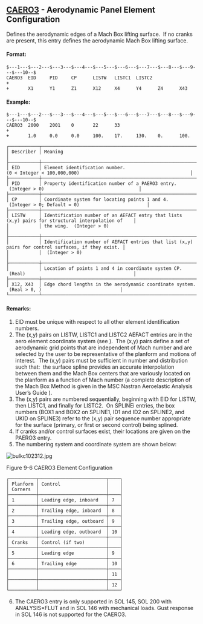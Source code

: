 ## [CAERO3](https://help.hexagonmi.com/bundle/MSC_Nastran_2022.4/page/Nastran_Combined_Book/qrg/bulkc1/TOC.CAERO3.xhtml) - Aerodynamic Panel Element Configuration

Defines the aerodynamic edges of a Mach Box lifting surface.  If no cranks are present, this entry defines the aerodynamic Mach Box lifting surface.

#### Format:

```nastran
$---1---$---2---$---3---$---4---$---5---$---6---$---7---$---8---$---9---$---10--$
CAERO3  EID     PID     CP      LISTW   LISTC1  LISTC2                  +       
+       X1      Y1      Z1      X12     X4      Y4      Z4      X43             
```

#### Example:

```nastran
$---1---$---2---$---3---$---4---$---5---$---6---$---7---$---8---$---9---$---10--$
CAERO3  2000    2001    0       22      33                              +       
+       1.0     0.0     0.0     100.    17.     130.    0.      100.            
```

```text
┌───────────┬────────────────────────────────────────────────────────────────────────────────────────────────────┐
│ Describer │ Meaning                                                                                            │
├───────────┼────────────────────────────────────────────────────────────────────────────────────────────────────┤
│ EID       │ Element identification number. (0 < Integer < 100,000,000)                                         │
├───────────┼────────────────────────────────────────────────────────────────────────────────────────────────────┤
│ PID       │ Property identification number of a PAERO3 entry.  (Integer > 0)                                   │
├───────────┼────────────────────────────────────────────────────────────────────────────────────────────────────┤
│ CP        │ Coordinate system for locating points 1 and 4.  (Integer > 0; Default = 0)                         │
├───────────┼────────────────────────────────────────────────────────────────────────────────────────────────────┤
│ LISTW     │ Identification number of an AEFACT entry that lists (x,y) pairs for structural interpolation of    │
│           │ the wing.  (Integer > 0)                                                                           │
├───────────┼────────────────────────────────────────────────────────────────────────────────────────────────────┤
│           │ Identification number of AEFACT entries that list (x,y) pairs for control surfaces, if they exist. │
│           │  (Integer > 0)                                                                                     │
├───────────┼────────────────────────────────────────────────────────────────────────────────────────────────────┤
│           │ Location of points 1 and 4 in coordinate system CP.  (Real)                                        │
├───────────┼────────────────────────────────────────────────────────────────────────────────────────────────────┤
│ X12, X43  │ Edge chord lengths in the aerodynamic coordinate system.  (Real > 0, )                             │
└───────────┴────────────────────────────────────────────────────────────────────────────────────────────────────┘
```

#### Remarks:

1. EID must be unique with respect to all other element identification numbers.
2. The (x,y) pairs on LISTW, LISTC1 and LISTC2 AEFACT entries are in the aero element coordinate system (see  ).  The (x,y) pairs define a set of aerodynamic grid points that are independent of Mach number and are selected by the user to be representative of the planform and motions of interest.  The (x,y) pairs must be sufficient in number and distribution such that:  the surface spline provides an accurate interpolation between them and the Mach Box centers that are variously located on the planform as a function of Mach number (a complete description of the Mach Box Method is given in the  MSC Nastran Aeroelastic Analysis User’s Guide ).
3. The (x,y) pairs are numbered sequentially, beginning with EID for LISTW, then LISTC1, and finally for LISTC2.  On SPLINEi entries, the box numbers (BOX1 and BOX2 on SPLINE1, ID1 and ID2 on SPLINE2, and UKID on SPLINE3) refer to the (x,y) pair sequence number appropriate for the surface (primary, or first or second control) being splined.
4. If cranks and/or control surfaces exist, their locations are given on the PAERO3 entry.
5. The numbering system and coordinate system are shown below:

![bulkc102312.jpg](https://help-be.hexagonmi.com/bundle/MSC_Nastran_2022.4/page/Nastran_Combined_Book/qrg/bulkc1/../../../assets/bulkc102312.jpg?_LANG=enus)

Figure 9-6 CAERO3 Element Configuration

```text
┌──────────┬─────────────────────────┬────┐
│ Planform │ Control                 │    │
│ Corners  │                         │    │
├──────────┼─────────────────────────┼────┤
│ 1        │ Leading edge, inboard   │ 7  │
├──────────┼─────────────────────────┼────┤
│ 2        │ Trailing edge, inboard  │ 8  │
├──────────┼─────────────────────────┼────┤
│ 3        │ Trailing edge, outboard │ 9  │
├──────────┼─────────────────────────┼────┤
│ 4        │ Leading edge, outboard  │ 10 │
├──────────┼─────────────────────────┼────┤
│ Cranks   │ Control (if two)        │    │
├──────────┼─────────────────────────┼────┤
│ 5        │ Leading edge            │ 9  │
├──────────┼─────────────────────────┼────┤
│ 6        │ Trailing edge           │ 10 │
├──────────┼─────────────────────────┼────┤
│          │                         │ 11 │
├──────────┼─────────────────────────┼────┤
│          │                         │ 12 │
└──────────┴─────────────────────────┴────┘
```

6. The CAERO3 entry is only supported in SOL 145, SOL 200 with ANALYSIS=FLUT and in SOL 146 with mechanical loads. Gust response in SOL 146 is not supported for the CAERO3.
